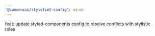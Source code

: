 ```yaml
---
'@commencis/stylelint-config': minor
---
```


feat: update styled-components config to resolve conflicts with stylistic rules
